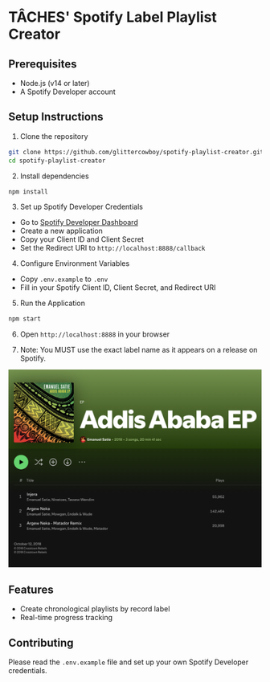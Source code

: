 # TÂCHES' Spotify Label Playlist Creator

## Prerequisites
- Node.js (v14 or later)
- A Spotify Developer account

## Setup Instructions

1. Clone the repository
```bash
git clone https://github.com/glittercowboy/spotify-playlist-creator.git
cd spotify-playlist-creator
```

2. Install dependencies
```bash
npm install
```

3. Set up Spotify Developer Credentials
- Go to [Spotify Developer Dashboard](https://developer.spotify.com/dashboard/)
- Create a new application
- Copy your Client ID and Client Secret
- Set the Redirect URI to `http://localhost:8888/callback`

4. Configure Environment Variables
- Copy `.env.example` to `.env`
- Fill in your Spotify Client ID, Client Secret, and Redirect URI

5. Run the Application
```bash
npm start
```
6. Open `http://localhost:8888` in your browser

7. Note: You MUST use the exact label name as it appears on a release on Spotify.

![App Screenshot](/screenshot.png)

## Features
- Create chronological playlists by record label
- Real-time progress tracking

## Contributing
Please read the `.env.example` file and set up your own Spotify Developer credentials.
